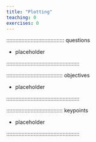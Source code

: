 ```yaml
---
title: "Plotting"
teaching: 0
exercises: 0
---
```


:::::::::::::::::::::::::::::::::::::: questions 

- placeholder

::::::::::::::::::::::::::::::::::::::::::::::::

::::::::::::::::::::::::::::::::::::: objectives

- placeholder

::::::::::::::::::::::::::::::::::::::::::::::::


::::::::::::::::::::::::::::::::::::: keypoints 

- placeholder

::::::::::::::::::::::::::::::::::::::::::::::::

